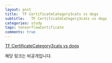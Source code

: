 ```yaml
---
layout: post
title:  TF CertificateCategory3cats vs dogs
subtitle:   TF CertificateCategory3cats vs dogs
categories: study
tags: tensorflowCertificate
comments: true
---
```


[TF CertificateCategory3cats vs dogs](https://colab.research.google.com/drive/1ZygAhBTzJkjpzCQ9pmV0lsSNe8Wq5ZW0?usp=sharing)

해당 링크는 비공개입니다.
